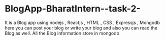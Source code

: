 # BlogApp-BharatIntern--task-2-
It is a Blog app using nodejs , Reactjs , HTML , CSS , Expressjs , Mongodb here you can post your blog or write your blog and also you can read the Blog as well. All the Blog information store in mongodb
